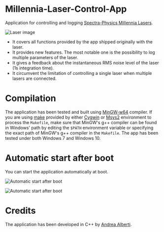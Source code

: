 # Millennia-Laser-Control-App
Application for controlling and logging [Spectra-Physics Millennia Lasers](https://www.spectra-physics.com/f/millennia-ev-cw-dpss-laser).

![Laser image](https://raw.githubusercontent.com/alberti42/Millennia-Laser-Control-App/main/screenshots/Millennia_laser.png)

* It covers all functions provided by the app shipped originally with the laser.
* It provides new features. The most notable one is the possibility to log multiple parameters of the laser.
* It gives a feedback about the instantaneous RMS noise level of the laser (1s integration time).
* It circumvent the limitation of controlling a single laser when multiple lasers are connected.

# Compilation

The application has been tested and built using [MinGW-w64](https://www.mingw-w64.org/) compiler. If you are using [make](https://www.gnu.org/software/make/) provided by either [Cygwin](https://www.cygwin.com/) or [Msys2](https://www.msys2.org/) environment to process the `Makefile`, make sure that MinGW's g++ compiler can be found in Windows' path by editing the `$PATH` environment variable or specifying the exact path of MinGW's g++ compiler in the `Makefile`. The app has been tested under both Windows 7 and Windows 10.

# Automatic start after boot

You can start the application automatically at boot.



![Automatic start after boot](https://raw.githubusercontent.com/alberti42/Millennia-Laser-Control-App/main/screenshots/Screenshot_Millennia_laser_control_app.png)


![Automatic start after boot](https://raw.githubusercontent.com/alberti42/Millennia-Laser-Control-App/main/screenshots/Autostart_Millennia_laser_control_app.png)


# Credits

The application has been developed in C++ by [Andrea Alberti](http://quantum-technologies.iap.uni-bonn.de/alberti/).


